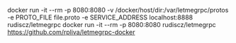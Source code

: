 docker run -it --rm -p 8080:8080 -v /docker/host/dir:/var/letmegrpc/protos -e PROTO_FILE file.proto -e SERVICE_ADDRESS localhost:8888 rudiscz/letmegrpc
docker run -it --rm -p 8080:8080 rudiscz/letmegrpc
https://github.com/rpliva/letmegrpc-docker